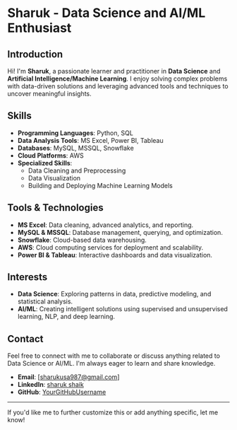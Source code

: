 # Sharuk - Data Science and AI/ML Enthusiast

## Introduction
Hi! I'm **Sharuk**, a passionate learner and practitioner in **Data Science** and **Artificial Intelligence/Machine Learning**. I enjoy solving complex problems with data-driven solutions and leveraging advanced tools and techniques to uncover meaningful insights.

## Skills
- **Programming Languages**: Python, SQL
- **Data Analysis Tools**: MS Excel, Power BI, Tableau
- **Databases**: MySQL, MSSQL, Snowflake
- **Cloud Platforms**: AWS
- **Specialized Skills**:
  - Data Cleaning and Preprocessing
  - Data Visualization
  - Building and Deploying Machine Learning Models

## Tools & Technologies
- **MS Excel**: Data cleaning, advanced analytics, and reporting.
- **MySQL & MSSQL**: Database management, querying, and optimization.
- **Snowflake**: Cloud-based data warehousing.
- **AWS**: Cloud computing services for deployment and scalability.
- **Power BI & Tableau**: Interactive dashboards and data visualization.

## Interests
- **Data Science**: Exploring patterns in data, predictive modeling, and statistical analysis.
- **AI/ML**: Creating intelligent solutions using supervised and unsupervised learning, NLP, and deep learning.

## Contact
Feel free to connect with me to collaborate or discuss anything related to Data Science or AI/ML. I'm always eager to learn and share knowledge.

- **Email**: [sharukusa987@gmail.com]
- **LinkedIn**: [sharuk shaik](https://www.linkedin.com/in/sharukshaik987?lipi=urn%3Ali%3Apage%3Ad_flagship3_profile_view_base_contact_details%3BvBeMShwBREaJF%2FG50X7nvA%3D%3D)
- **GitHub**: [YourGitHubUsername](https://github.com)

---

If you'd like me to further customize this or add anything specific, let me know!
